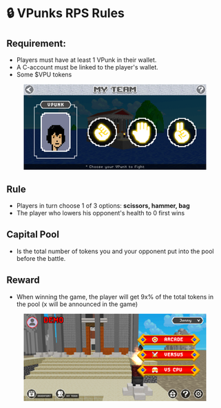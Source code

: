 # 🔒 VPunks RPS Rules

## Requirement:

* Players must have at least 1 VPunk in their wallet.
* A C-account must be linked to the player's wallet.
* Some $VPU tokens

<figure><img src="../../.gitbook/assets/image.png" alt=""><figcaption></figcaption></figure>

## Rule

* Players in turn choose 1 of 3 options: **scissors, hammer, bag**
* The player who lowers his opponent's health to 0 first wins

## Capital Pool

* Is the total number of tokens you and your opponent put into the pool before the battle.

## Reward

* When winning the game, the player will get 9x% of the total tokens in the pool (x will be announced in the game)

<figure><img src="../../.gitbook/assets/image (34).png" alt=""><figcaption></figcaption></figure>

